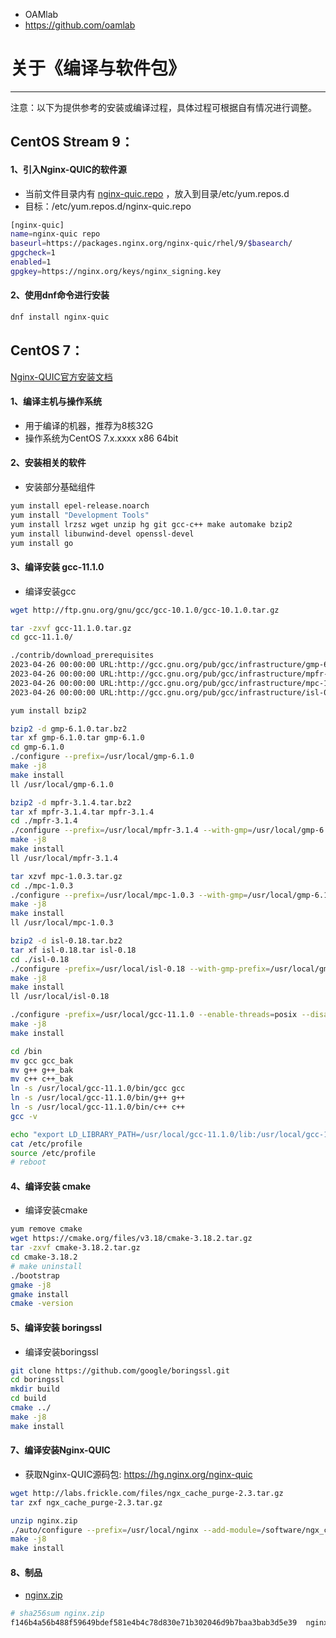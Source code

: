 - OAMlab
- https://github.com/oamlab

# 关于《编译与软件包》

- ----------------------------

注意：以下为提供参考的安装或编译过程，具体过程可根据自有情况进行调整。

## CentOS Stream 9：

#### 1、引入Nginx-QUIC的软件源
- 当前文件目录内有 [nginx-quic.repo](./nginx-quic.repo) ，放入到目录/etc/yum.repos.d
- 目标：/etc/yum.repos.d/nginx-quic.repo

``` bash
[nginx-quic]
name=nginx-quic repo
baseurl=https://packages.nginx.org/nginx-quic/rhel/9/$basearch/
gpgcheck=1
enabled=1
gpgkey=https://nginx.org/keys/nginx_signing.key
```

#### 2、使用dnf命令进行安装

``` bash
dnf install nginx-quic
```

## CentOS 7：

[Nginx-QUIC官方安装文档](https://quic.nginx.org/readme.html)

#### 1、编译主机与操作系统
- 用于编译的机器，推荐为8核32G
- 操作系统为CentOS 7.x.xxxx x86 64bit

#### 2、安装相关的软件
- 安装部分基础组件

``` bash
yum install epel-release.noarch
yum install "Development Tools"
yum install lrzsz wget unzip hg git gcc-c++ make automake bzip2
yum install libunwind-devel openssl-devel
yum install go
```

#### 3、编译安装 gcc-11.1.0
- 编译安装gcc

``` bash
wget http://ftp.gnu.org/gnu/gcc/gcc-10.1.0/gcc-10.1.0.tar.gz

tar -zxvf gcc-11.1.0.tar.gz
cd gcc-11.1.0/

./contrib/download_prerequisites
2023-04-26 00:00:00 URL:http://gcc.gnu.org/pub/gcc/infrastructure/gmp-6.1.0.tar.bz2 [2383840/2383840] -> "./gmp-6.1.0.tar.bz2" [1]
2023-04-26 00:00:00 URL:http://gcc.gnu.org/pub/gcc/infrastructure/mpfr-3.1.4.tar.bz2 [1279284/1279284] -> "./mpfr-3.1.4.tar.bz2" [1]
2023-04-26 00:00:00 URL:http://gcc.gnu.org/pub/gcc/infrastructure/mpc-1.0.3.tar.gz [669925/669925] -> "./mpc-1.0.3.tar.gz" [1]
2023-04-26 00:00:00 URL:http://gcc.gnu.org/pub/gcc/infrastructure/isl-0.18.tar.bz2 [1658291/1658291] -> "./isl-0.18.tar.bz2" [1]

yum install bzip2

bzip2 -d gmp-6.1.0.tar.bz2
tar xf gmp-6.1.0.tar gmp-6.1.0
cd gmp-6.1.0
./configure --prefix=/usr/local/gmp-6.1.0
make -j8
make install
ll /usr/local/gmp-6.1.0

bzip2 -d mpfr-3.1.4.tar.bz2
tar xf mpfr-3.1.4.tar mpfr-3.1.4
cd ./mpfr-3.1.4
./configure --prefix=/usr/local/mpfr-3.1.4 --with-gmp=/usr/local/gmp-6.1.0
make -j8
make install
ll /usr/local/mpfr-3.1.4

tar xzvf mpc-1.0.3.tar.gz
cd ./mpc-1.0.3
./configure --prefix=/usr/local/mpc-1.0.3 --with-gmp=/usr/local/gmp-6.1.0 --with-mpfr=/usr/local/mpfr-3.1.4
make -j8
make install
ll /usr/local/mpc-1.0.3

bzip2 -d isl-0.18.tar.bz2
tar xf isl-0.18.tar isl-0.18
cd ./isl-0.18
./configure -prefix=/usr/local/isl-0.18 --with-gmp-prefix=/usr/local/gmp-6.1.0
make -j8
make install
ll /usr/local/isl-0.18

./configure -prefix=/usr/local/gcc-11.1.0 --enable-threads=posix --disable-checking --disable-multilib --enable-languages=c,c++ --with-gmp=/usr/local/gmp-6.1.0 --with-mpfr=/usr/local/mpfr-3.1.4 --with-mpc=/usr/local/mpc-1.0.3
make -j8
make install

cd /bin
mv gcc gcc_bak
mv g++ g++_bak
mv c++ c++_bak
ln -s /usr/local/gcc-11.1.0/bin/gcc gcc
ln -s /usr/local/gcc-11.1.0/bin/g++ g++
ln -s /usr/local/gcc-11.1.0/bin/c++ c++
gcc -v

echo "export LD_LIBRARY_PATH=/usr/local/gcc-11.1.0/lib:/usr/local/gcc-11.1.0/lib64:$LD_LIBRARY_PATH" >> /etc/profile
cat /etc/profile
source /etc/profile
# reboot
```

#### 4、编译安装 cmake
- 编译安装cmake

``` bash
yum remove cmake
wget https://cmake.org/files/v3.18/cmake-3.18.2.tar.gz
tar -zxvf cmake-3.18.2.tar.gz
cd cmake-3.18.2
# make uninstall
./bootstrap
gmake -j8
gmake install
cmake -version
```

#### 5、编译安装 boringssl
- 编译安装boringssl

``` bash
git clone https://github.com/google/boringssl.git
cd boringssl
mkdir build
cd build
cmake ../
make -j8
make install
```

#### 7、编译安装Nginx-QUIC
- 获取Nginx-QUIC源码包: https://hg.nginx.org/nginx-quic

``` bash
wget http://labs.frickle.com/files/ngx_cache_purge-2.3.tar.gz
tar zxf ngx_cache_purge-2.3.tar.gz

unzip nginx.zip
./auto/configure --prefix=/usr/local/nginx --add-module=/software/ngx_cache_purge-2.3 --with-http_stub_status_module --with-http_addition_module  --with-http_ssl_module  --with-http_v2_module --with-http_v3_module --with-cc-opt="-I/software/boringssl/include" --with-ld-opt="-L/software/boringssl/build/ssl -L/software/boringssl/build/crypto"
make -j8
make install
```

#### 8、制品
- [nginx.zip](./nginx.zip)

``` bash
# sha256sum nginx.zip
f146b4a56b488f59649bdef581e4b4c78d830e71b302046d9b7baa3bab3d5e39  nginx.zip
```